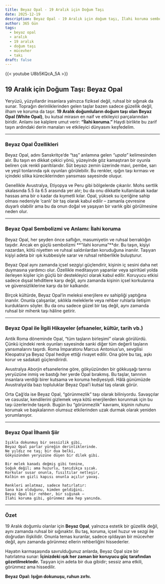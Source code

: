 ```yaml
---
title: Beyaz Opal - 19 Aralık için Doğum Taşı
date: 2025-12-19
description: Beyaz Opal - 19 Aralık için doğum taşı, İlahi koruma sembolü. Bu özel taşın derin anlamını öğrenin.
author: 365 Gün
tags:
  - beyaz opal
  - aralık
  - 19 aralık
  - doğum taşı
  - mücevher
  - takı
draft: false
---
```


{{< youtube U8b5KQcA_5A >}}

## 19 Aralık için Doğum Taşı: Beyaz Opal

Yeryüzü, yüzyıllardır insanlara yalnızca fiziksel değil, ruhsal bir sığınak da sunar. Toprağın derinliklerinden gelen taşlar bazen sadece güzellik değil, ilham ve koruma da taşır. **19 Aralık doğumluların doğum taşı olan Beyaz Opal (White Opal)**, bu kutsal mirasın en naif ve etkileyici parçalarından biridir. Anlamı ise kalplere umut verir: **“İlahi koruma.”** Haydi birlikte bu zarif taşın ardındaki derin manaları ve etkileyici dünyasını keşfedelim.

---

### Beyaz Opal Özellikleri

Beyaz Opal, adını Sanskritçe’de “taş” anlamına gelen _“upala”_ kelimesinden alır. Bu taşın en dikkat çekici yönü, yüzeyinde göz kamaştıran bir oyunla beliren çok renkli parıltılarıdır. Süt beyazı zemin üzerinde mavi, pembe, sarı ve yeşil tonlarında ışık oyunları görülebilir. Bu renkler, ışığın taşı kırması ve içindeki silika küreciklerinden yansıması sayesinde oluşur.

Genellikle Avustralya, Etiyopya ve Peru gibi bölgelerde çıkarılır. Mohs sertlik skalasında 5.5 ila 6.5 arasında yer alır; bu da onu dikkatle kullanılacak kadar hassas ama bir o kadar da kıymetli kılar. Opal, yüksek su içeriğine sahip olması nedeniyle ‘canlı’ bir taş olarak kabul edilir – zamanla çevresine duyarlı olabilir ama bu da onun doğal ve yaşayan bir varlık gibi görülmesine neden olur.

---

### Beyaz Opal Sembolizmi ve Anlamı: İlahi koruma

Beyaz Opal, her şeyden önce saflığın, masumiyetin ve ruhsal berraklığın taşıdır. Ancak en güçlü sembolizmi **“ilahi koruma”**dır. Bu taşın, kişiyi nazardan, kötü niyetten ve ruhsal saldırılardan koruduğuna inanılır. Taşıyan kişiyi adeta bir ışık kubbesiyle sarar ve ruhsal rehberlikle buluşturur.

Beyaz Opal aynı zamanda içsel sezgiyi güçlendirir, kişinin iç sesini daha net duymasına yardımcı olur. Özellikle meditasyon yapanlar veya spiritüel yolda ilerleyen kişiler için güçlü bir destekleyici olarak kabul edilir. Koruyucu etkisi sadece dışsal tehditlere karşı değil, aynı zamanda kişinin içsel korkularına ve güvensizliklerine karşı da bir kalkandır.

Birçok kültürde, Beyaz Opal’in meleksi enerjilere ev sahipliği yaptığına inanılır. Onunla çalışanlar, sıklıkla meleklerle veya rehber ruhlarla iletişim kurduklarını söyler. Bu da onu sadece güzel bir taş değil, aynı zamanda ruhsal bir mihenk taşı hâline getirir.

---

### Beyaz Opal ile İlgili Hikayeler (efsaneler, kültür, tarih vb.)

Antik Roma döneminde Opal, “tüm taşların birleşimi” olarak görülürdü. Çünkü içindeki renk oyunları sayesinde sanki diğer tüm değerli taşların yansımalarını taşırdı. Roma İmparatoru Marcus Antonius’un, sevgilisi Kleopatra’ya Beyaz Opal hediye ettiği rivayet edilir. Ona göre bu taş, aşkı korur ve sadakati güçlendirirdi.

Avustralya Aborjin efsanelerine göre, gökyüzünden bir gökkuşağı tanrısı yeryüzüne inmiş ve bastığı her yerde Opal bırakmış. Bu taşlar, tanrının insanlara verdiği birer kutsama ve koruma hediyesiydi. Hâlâ günümüzde Avustralya’da bazı topluluklar Beyaz Opal’i kutsal taş olarak görür.

Orta Çağ’da ise Beyaz Opal, “görünmezlik” taşı olarak biliniyordu. Savaşçılar ve casuslar, kendilerini gizlemek veya kötü enerjilerden korunmak için bu taşı üzerlerinde taşırdı. Bugün bu “görünmezlik” kavramı, kişinin ruhunu korumak ve başkalarının olumsuz etkilerinden uzak durmak olarak yeniden yorumlanıyor.

---

### Beyaz Opal İlhamlı Şiir

```
Işıkla dokunmuş bir sessizlik gibi,  
Beyaz Opal parlar yüreğin derinliklerinde.  
Ne yıldız ne taş; bir dua belki,  
Gökyüzünden yeryüzüne düşen bir dilek gibi.

Bir melek kanadı değmiş gibi tenine,  
Soğuk değil; ama huzurlu, tanıdıkça sıcak.  
Korkular susar onunla, fısıltılar netleşir,  
Kalbin en gizli kapısı onunla açılır yavaş.

Renkleri anlatmaz, sadece hatırlatır:  
Sana kim olduğunu, kimden geldiğini.  
Beyaz Opal bir rehber, bir sığınak –  
İlahi koruma gibi, görünmez ama hep yanında.
```

---

### Özet

19 Aralık doğumlu olanlar için **Beyaz Opal**, yalnızca estetik bir güzellik değil, aynı zamanda ruhsal bir sığınaktır. Bu taş, koruma, içsel huzur ve sezgi ile doğrudan ilişkilidir. Onunla temas kuranlar, sadece ışıldayan bir mücevher değil, aynı zamanda görünmez ellerin rehberliğini hissederler.

Hayatın karmaşasında savrulduğunuz anlarda, Beyaz Opal size bir hatırlatma sunar: **İçinizdeki ışık her zaman bir koruyucu güç tarafından gözetilmektedir.** Taşıyan için adeta bir dua gibidir; sessiz ama etkili, görünmez ama hissedilir.

**Beyaz Opal: Işığın dokunuşu, ruhun zırhı.**